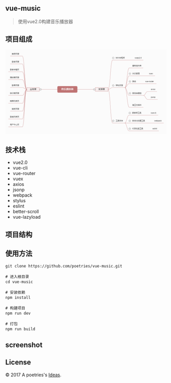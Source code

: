 vue-music
---
> 使用vue2.0构建音乐播放器


项目组成
---

![](shotscreen/music-vue.png)

技术栈
---

- vue2.0
- vue-cli
- vue-router
- vuex
- axios
- jsonp
- webpack
- stylus
- eslint
- better-scroll
- vue-lazyload

项目结构
---



使用方法
---

```
git clone https://github.com/poetries/vue-music.git

# 进入根目录
cd vue-music

# 安装依赖
npm install

# 构建项目
npm run dev

# 打包
npm run build
```

screenshot
---


License
---

© 2017 A poetries's [Ideas](https://github.com/poetries/ideas).


